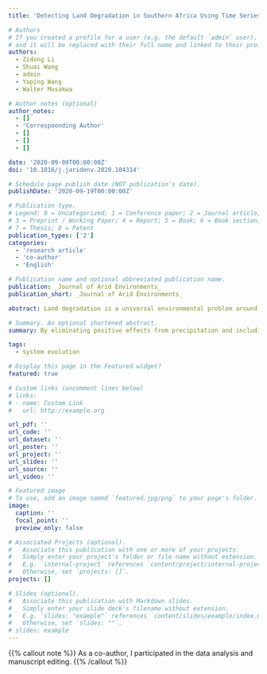 ```yaml
---
title: 'Detecting Land Degradation in Southern Africa Using Time Series Segment and Residual Trend (TSS-RESTREND)'

# Authors
# If you created a profile for a user (e.g. the default `admin` user), write the username (folder name) here
# and it will be replaced with their full name and linked to their profile.
authors:
  - Zidong Li
  - Shuai Wang
  - admin
  - Yaping Wang
  - Walter Musakwa

# Author notes (optional)
author_notes:
  - []
  - 'Correspoonding Author'
  - []
  - []
  - []

date: '2020-09-09T00:00:00Z'
doi: '10.1016/j.jaridenv.2020.104314'

# Schedule page publish date (NOT publication's date).
publishDate: '2020-09-19T00:00:00Z'

# Publication type.
# Legend: 0 = Uncategorized; 1 = Conference paper; 2 = Journal article;
# 3 = Preprint / Working Paper; 4 = Report; 5 = Book; 6 = Book section;
# 7 = Thesis; 8 = Patent
publication_types: ['2']
categories:
  - 'research article'
  - 'co-author'
  - 'English'

# Publication name and optional abbreviated publication name.
publication: _Journal of Arid Environments_
publication_short: _Journal of Arid Environments_

abstract: Land degradation is a universal environmental problem around the world, which affects 1.5 billion people’s wellbeing. Therefore, the efforts to monitor where land degradation has happened and to find out the causes are meaningful for land management and restoration. Arid regions such as Southern Africa have attracted many concerns on land degradation assessment. However, previous studies have neglected the impacts of rainfall variation and possible breakpoints. In this study, the Time Series Segment and Residual Trend (TSS-RESTREND) method was used to detect land degradation in southern Africa and to compare with linear regression, RESTREND methods. Using TSS-RESTREND, 73.22% of the study area was found with vegetation controlled by precipitation, and 18.9% of the study area was found with breakpoints detected. Besides, results demonstrated that these increasing, decreasing, unchanged, and indeterminate pixels respectively made up 21.32%, 9.67%, 42.23%, and 26.78% of the study area. By eliminating positive effects from precipitation and including negative effects from breakpoints, TSS-RESTREND highlighted the potential overestimate of improvement by the linear regression method and the underestimate of degradation by the linear regression and RESTREND methods. These results showed that the land degradation detection with TSS-RESTREND method is useful for land conservation and restoration.

# Summary. An optional shortened abstract.
summary: By eliminating positive effects from precipitation and including negative effects from breakpoints, TSS-RESTREND highlighted the potential overestimate of improvement by the linear regression method and the underestimate of degradation by the linear regression and RESTREND methods. These results showed that the land degradation detection with TSS-RESTREND method is useful for land conservation and restoration.

tags: 
  - system evolution

# Display this page in the Featured widget?
featured: true

# Custom links (uncomment lines below)
# links:
# - name: Custom Link
#   url: http://example.org

url_pdf: ''
url_code: ''
url_dataset: ''
url_poster: ''
url_project: ''
url_slides: ''
url_source: ''
url_video: ''

# Featured image
# To use, add an image named `featured.jpg/png` to your page's folder.
image:
  caption: ''
  focal_point: ''
  preview_only: false

# Associated Projects (optional).
#   Associate this publication with one or more of your projects.
#   Simply enter your project's folder or file name without extension.
#   E.g. `internal-project` references `content/project/internal-project/index.md`.
#   Otherwise, set `projects: []`.
projects: []

# Slides (optional).
#   Associate this publication with Markdown slides.
#   Simply enter your slide deck's filename without extension.
#   E.g. `slides: "example"` references `content/slides/example/index.md`.
#   Otherwise, set `slides: ""`.
# slides: example
---
```


{{% callout note %}}
As a co-author, I participated in the data analysis and manuscript editing.
{{% /callout %}}
